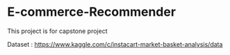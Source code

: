# E-commerce-Recommender
This project is for capstone project

Dataset : https://www.kaggle.com/c/instacart-market-basket-analysis/data
